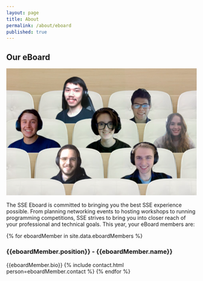 ```yaml
---
layout: page
title: About
permalink: /about/eboard
published: true
---
```


## Our eBoard

<img src="/assets/img/eBoard-2021-2022.png" width="100%" height="30%" />


The SSE Eboard is committed to bringing you the best SSE experience possible. From planning networking events to hosting workshops to running programming competitions, SSE strives to bring you into closer reach of your professional and technical goals. This year, your eBoard members are:

{% for eboardMember in site.data.eboardMembers %}
### {{eboardMember.position}} - {{eboardMember.name}}
{{eboardMember.bio}}
{% include contact.html person=eboardMember.contact %}
{% endfor %}
